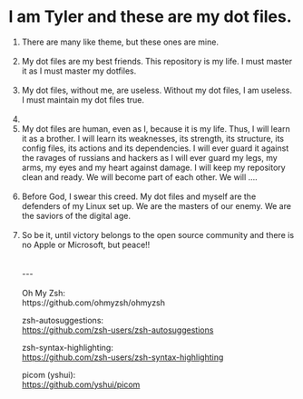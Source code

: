 <h1>I am Tyler and these are my dot files. </h1> 

<p>
  <ol>    
    <li>There are many like theme, but these ones are mine.</li>
    <br><li>My dot files are my best friends. This repository is my life. I must master it as I must master my dotfiles.</li>
    <br><li>My dot files, without me, are useless. Without my dot files, I am useless. I must maintain my dot files true.</li>
    <br><li><My dot files and myself know that what counts in this world is not the configs we build, nor the bug in my code. We know that it is the user interface that count. We will interface….</li>
    <br><li>My dot files are human, even as I, because it is my life. Thus, I will learn it as a brother. I will learn its weaknesses, its strength, its structure, its config files, its actions and its dependencies. I will ever guard it against the ravages of russians and hackers as I will ever guard my legs, my arms, my eyes and my heart against damage. I will keep my repository clean and ready. We will become part of each other. We will ….</li>
    <br><li>Before God, I swear this creed. My dot files and myself are the defenders of my Linux set up. We are the masters of our enemy. We are the saviors of the digital age.</li>
    <br><li>So be it, until victory belongs to the open source community and there is no Apple or Microsoft, but peace!!</li>
<br><br>---
<br><br>
Oh My Zsh:
<br>https://github.com/ohmyzsh/ohmyzsh

zsh-autosuggestions:
<br>https://github.com/zsh-users/zsh-autosuggestions

zsh-syntax-highlighting:
<br>https://github.com/zsh-users/zsh-syntax-highlighting

picom (yshui):
<br>https://github.com/yshui/picom
</p>
